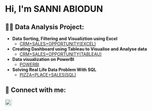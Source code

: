 <h1>Hi, I'm SANNI ABIODUN

<h2>👨‍💻 Data Analysis Project:</h2>

- <b>Data Sorting, Filtering and Visualiztion using Excel</b>
  - [CRM+SALES+OPPORTUNITY(EXCEL)](https://github.com/biodun3/CRM-SALES-OPPORTUNITIES)
- <b>Creating Dashboard using Tableau to Visualise and Analyse data</b>
  - [CRM+SALES+OPPORTUNITY(TABLEAU)](https://github.com/biodun3/CRM-SALES-OPPORTUNITIES-TABLEAU-)
- <b>Data visualization on PowerBI</b>
  - [POWERBI](https://github.com/joshmadakor1/Sentinel-Lab)
- <b>Solving Real Life Data Problem With SQL</b>
  - [PIZZA+PLACE+SALES(SQL)](https://github.com/joshmadakor1/EncrypterPOC)

<h2> 🤳 Connect with me:</h2>

[<img align="left" alt="JoshMadakor | LinkedIn" width="22px" src="https://cdn.jsdelivr.net/npm/simple-icons@v3/icons/linkedin.svg" />][linkedin]



[linkedin]: https://linkedin.com/in/joshmadakor

<!--
**joshmadakor1/joshmadakor1** is a ✨ _special_ ✨ repository because its `README.md` (this file) appears on your GitHub profile.

Here are some ideas to get you started:

- 🔭 I’m currently working on ...
- 🌱 I’m currently learning ...
- 👯 I’m looking to collaborate on ...
- 🤔 I’m looking for help with ...
- 💬 Ask me about ...
- 📫 How to reach me: ...
- 😄 Pronouns: ...
- ⚡ Fun fact: ...
-->

